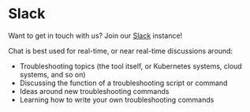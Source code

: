 # Slack

Want to get in touch with us? Join our [Slack](https://runwhen.slack.com/join/shared\_invite/zt-1l7t3tdzl-IzB8gXDsWtHkT8C5nufm2A#/shared-invite/email) instance!&#x20;

Chat is best used for real-time, or near real-time discussions around:&#x20;

* Troubleshooting topics (the tool itself, or Kubernetes systems, cloud systems, and so on)
* Discussing the function of a troubleshooting script or command
* Ideas around new troubleshooting commands
* Learning how to write your own troubleshooting commands

